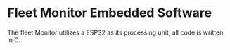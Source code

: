 # Fleet Monitor Embedded Software

The fleet Monitor utilizes a ESP32 as its processing unit, all code is written in C.
